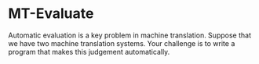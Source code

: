 # MT-Evaluate
Automatic evaluation is a key problem in machine translation. Suppose that we have two machine translation systems. Your challenge is to write a program that makes this judgement automatically.

